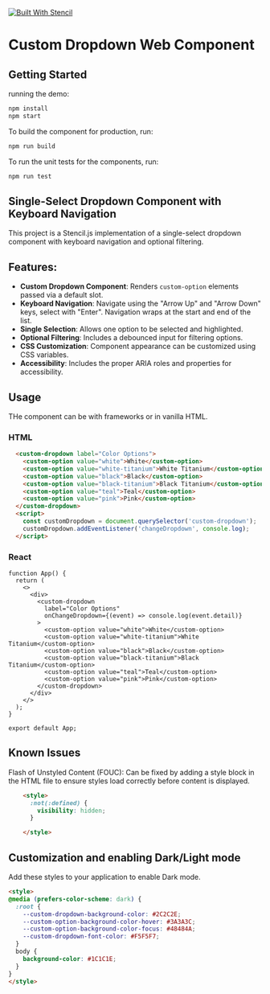 [![Built With Stencil](https://img.shields.io/badge/-Built%20With%20Stencil-16161d.svg?logo=data%3Aimage%2Fsvg%2Bxml%3Bbase64%2CPD94bWwgdmVyc2lvbj0iMS4wIiBlbmNvZGluZz0idXRmLTgiPz4KPCEtLSBHZW5lcmF0b3I6IEFkb2JlIElsbHVzdHJhdG9yIDE5LjIuMSwgU1ZHIEV4cG9ydCBQbHVnLUluIC4gU1ZHIFZlcnNpb246IDYuMDAgQnVpbGQgMCkgIC0tPgo8c3ZnIHZlcnNpb249IjEuMSIgaWQ9IkxheWVyXzEiIHhtbG5zPSJodHRwOi8vd3d3LnczLm9yZy8yMDAwL3N2ZyIgeG1sbnM6eGxpbms9Imh0dHA6Ly93d3cudzMub3JnLzE5OTkveGxpbmsiIHg9IjBweCIgeT0iMHB4IgoJIHZpZXdCb3g9IjAgMCA1MTIgNTEyIiBzdHlsZT0iZW5hYmxlLWJhY2tncm91bmQ6bmV3IDAgMCA1MTIgNTEyOyIgeG1sOnNwYWNlPSJwcmVzZXJ2ZSI%2BCjxzdHlsZSB0eXBlPSJ0ZXh0L2NzcyI%2BCgkuc3Qwe2ZpbGw6I0ZGRkZGRjt9Cjwvc3R5bGU%2BCjxwYXRoIGNsYXNzPSJzdDAiIGQ9Ik00MjQuNywzNzMuOWMwLDM3LjYtNTUuMSw2OC42LTkyLjcsNjguNkgxODAuNGMtMzcuOSwwLTkyLjctMzAuNy05Mi43LTY4LjZ2LTMuNmgzMzYuOVYzNzMuOXoiLz4KPHBhdGggY2xhc3M9InN0MCIgZD0iTTQyNC43LDI5Mi4xSDE4MC40Yy0zNy42LDAtOTIuNy0zMS05Mi43LTY4LjZ2LTMuNkgzMzJjMzcuNiwwLDkyLjcsMzEsOTIuNyw2OC42VjI5Mi4xeiIvPgo8cGF0aCBjbGFzcz0ic3QwIiBkPSJNNDI0LjcsMTQxLjdIODcuN3YtMy42YzAtMzcuNiw1NC44LTY4LjYsOTIuNy02OC42SDMzMmMzNy45LDAsOTIuNywzMC43LDkyLjcsNjguNlYxNDEuN3oiLz4KPC9zdmc%2BCg%3D%3D&colorA=16161d&style=flat-square)](https://stenciljs.com)


# Custom Dropdown Web Component

## Getting Started

running the demo:

```bash
npm install
npm start
```

To build the component for production, run:

```bash
npm run build
```

To run the unit tests for the components, run:

```bash
npm run test
```

## Single-Select Dropdown Component with Keyboard Navigation

This project is a Stencil.js implementation of a single-select dropdown component with keyboard navigation and optional filtering.

## Features:
- **Custom Dropdown Component**: Renders `custom-option` elements passed via a default slot.
- **Keyboard Navigation**: Navigate using the "Arrow Up" and "Arrow Down" keys, select with "Enter". Navigation wraps at the start and end of the list.
- **Single Selection**: Allows one option to be selected and highlighted.
- **Optional Filtering**: Includes a debounced input for filtering options.
- **CSS Customization**: Component appearance can be customized using CSS variables.
- **Accessibility**: Includes the proper ARIA roles and properties for accessibility.

## Usage

THe component can be with frameworks or in vanilla HTML.

### HTML

```html
  <custom-dropdown label="Color Options">
    <custom-option value="white">White</custom-option>
    <custom-option value="white-titanium">White Titanium</custom-option>
    <custom-option value="black">Black</custom-option>
    <custom-option value="black-titanium">Black Titanium</custom-option>
    <custom-option value="teal">Teal</custom-option>
    <custom-option value="pink">Pink</custom-option>
  </custom-dropdown>
  <script>
    const customDropdown = document.querySelector('custom-dropdown');
    customDropdown.addEventListener('changeDropdown', console.log);
  </script>
```

### React
```tsx
function App() {
  return (
    <>
      <div>
        <custom-dropdown
          label="Color Options"
          onChangeDropdown={(event) => console.log(event.detail)}
        >
          <custom-option value="white">White</custom-option>
          <custom-option value="white-titanium">White Titanium</custom-option>
          <custom-option value="black">Black</custom-option>
          <custom-option value="black-titanium">Black Titanium</custom-option>
          <custom-option value="teal">Teal</custom-option>
          <custom-option value="pink">Pink</custom-option>
        </custom-dropdown>
      </div>
    </>
  );
}

export default App;

```

## Known Issues

Flash of Unstyled Content (FOUC): Can be fixed by adding a style block in the HTML file to ensure styles load correctly before content is displayed.
```html
    <style>
      :not(:defined) {
        visibility: hidden;
      }

    </style>
```


## Customization and enabling Dark/Light mode

Add these styles to your application to enable Dark mode.
```html
<style>
@media (prefers-color-scheme: dark) {
  :root {
    --custom-dropdown-background-color: #2C2C2E;
    --custom-option-background-color-hover: #3A3A3C;
    --custom-option-background-color-focus: #48484A;
    --custom-dropdown-font-color: #F5F5F7;
  }
  body {
    background-color: #1C1C1E;
  }
}
</style>
```
